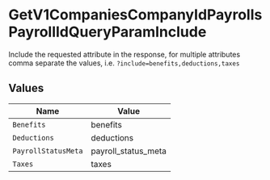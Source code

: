 # GetV1CompaniesCompanyIdPayrollsPayrollIdQueryParamInclude

Include the requested attribute in the response, for multiple attributes comma separate the values, i.e. `?include=benefits,deductions,taxes`


## Values

| Name                | Value               |
| ------------------- | ------------------- |
| `Benefits`          | benefits            |
| `Deductions`        | deductions          |
| `PayrollStatusMeta` | payroll_status_meta |
| `Taxes`             | taxes               |